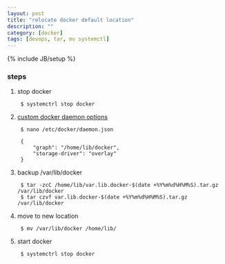 ```yaml
---
layout: post
title: "relocate docker default location"
description: ""
category: [docker]
tags: [devops, tar, mv systemctl]
---
```

{% include JB/setup %}


### steps

1. stop docker

        $ systemctrl stop docker

2. [custom docker daemon options](https://docs.docker.com/engine/admin/systemd/#custom-docker-daemon-options)

        $ nano /etc/docker/daemon.json

        {
            "graph": "/home/lib/docker",
            "storage-driver": "overlay"
        }

3. backup /var/lib/docker

        $ tar -zcC /home/lib/var.lib.docker-$(date +%Y%m%d%H%M%S).tar.gz /var/lib/docker
        $ tar czvf var.lib.docker-$(date +%Y%m%d%H%M%S).tar.gz /var/lib/docker

4. move to new location

        $ mv /var/lib/docker /home/lib/

5. start docker

        $ systemctrl stop docker
